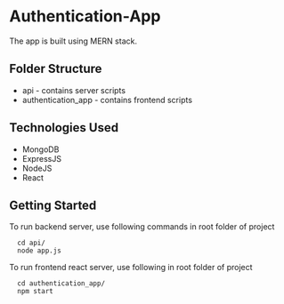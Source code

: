 # Authentication-App
The app is built using MERN stack. 

## Folder Structure
* api - contains server scripts
* authentication_app - contains frontend scripts

## Technologies Used
* MongoDB
* ExpressJS
* NodeJS
* React


## Getting Started
To run backend server, use following commands in root folder of project
```
  cd api/
  node app.js
```

To run frontend react server, use following in root folder of project
```
  cd authentication_app/
  npm start
```

